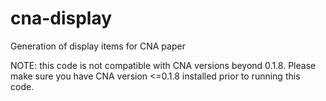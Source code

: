 # cna-display
Generation of display items for CNA paper

NOTE: this code is not compatible with CNA versions beyond 0.1.8. Please make sure you have CNA version <=0.1.8 installed prior to running this code.
